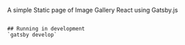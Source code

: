 A simple Static page of Image Gallery React using Gatsby.js


```

## Running in development
`gatsby develop`
